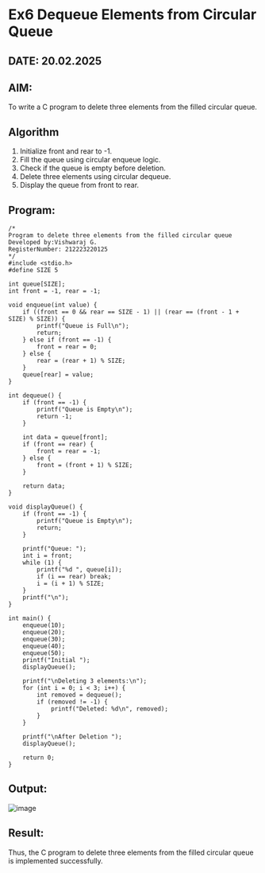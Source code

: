 # Ex6 Dequeue Elements from Circular Queue

## DATE: 20.02.2025
## AIM:
To write a C program to delete three elements from the filled circular queue.

## Algorithm
1. Initialize front and rear to -1.
2. Fill the queue using circular enqueue logic.
3. Check if the queue is empty before deletion.
4. Delete three elements using circular dequeue.
5. Display the queue from front to rear.

## Program:
```
/*
Program to delete three elements from the filled circular queue
Developed by:Vishwaraj G.
RegisterNumber: 212223220125
*/
#include <stdio.h>
#define SIZE 5

int queue[SIZE];
int front = -1, rear = -1;

void enqueue(int value) {
    if ((front == 0 && rear == SIZE - 1) || (rear == (front - 1 + SIZE) % SIZE)) {
        printf("Queue is Full\n");
        return;
    } else if (front == -1) {
        front = rear = 0;
    } else {
        rear = (rear + 1) % SIZE;
    }
    queue[rear] = value;
}

int dequeue() {
    if (front == -1) {
        printf("Queue is Empty\n");
        return -1;
    }

    int data = queue[front];
    if (front == rear) {
        front = rear = -1;  
    } else {
        front = (front + 1) % SIZE;
    }

    return data;
}

void displayQueue() {
    if (front == -1) {
        printf("Queue is Empty\n");
        return;
    }

    printf("Queue: ");
    int i = front;
    while (1) {
        printf("%d ", queue[i]);
        if (i == rear) break;
        i = (i + 1) % SIZE;
    }
    printf("\n");
}

int main() {
    enqueue(10);
    enqueue(20);
    enqueue(30);
    enqueue(40);
    enqueue(50);
    printf("Initial ");
    displayQueue();

    printf("\nDeleting 3 elements:\n");
    for (int i = 0; i < 3; i++) {
        int removed = dequeue();
        if (removed != -1) {
            printf("Deleted: %d\n", removed);
        }
    }

    printf("\nAfter Deletion ");
    displayQueue();

    return 0;
}
```


## Output:

![image](https://github.com/user-attachments/assets/8155a124-4ac4-4ca3-9ac1-b57aba7ca2a1)


## Result:
Thus, the C program to delete three elements from the filled circular queue is implemented successfully.
